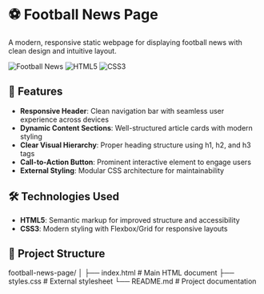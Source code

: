 # ⚽ Football News Page

A modern, responsive static webpage for displaying football news with clean design and intuitive layout.

![Football News](https://img.shields.io/badge/Football-News-orange) ![HTML5](https://img.shields.io/badge/HTML5-E34F26?logo=html5&logoColor=white) ![CSS3](https://img.shields.io/badge/CSS3-1572B6?logo=css3&logoColor=white)

## 🎯 Features

- **Responsive Header**: Clean navigation bar with seamless user experience across devices
- **Dynamic Content Sections**: Well-structured article cards with modern styling
- **Clear Visual Hierarchy**: Proper heading structure using h1, h2, and h3 tags
- **Call-to-Action Button**: Prominent interactive element to engage users
- **External Styling**: Modular CSS architecture for maintainability

## 🛠️ Technologies Used

- **HTML5**: Semantic markup for improved structure and accessibility
- **CSS3**: Modern styling with Flexbox/Grid for responsive layouts

## 📁 Project Structure
football-news-page/
│
├── index.html # Main HTML document
├── styles.css # External stylesheet
└── README.md # Project documentation

